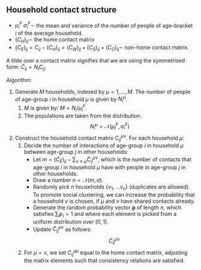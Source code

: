 ## Household contact structure

- $\mu^F_i\ \sigma^F_i \sim$ the mean and variance of the number of people of age-bracket $i$ of the average household.
- $(C_H)_{ij} \sim$ the home contact matrix
- $(C_E)_{ij} = C_{ij} - (C_H)_{ij} = (C_W)_{ij} + (C_S)_{ij} + (C_O)_{ij} \sim$ non-home contact matrix.

A tilde over a contact matrix signifies that we are using the symmetrised form: $\tilde{C}_{ij} = N_i C_{ij}$. 

Algorithm:

1. Generate $M$ households, indexed by $\mu = 1,\dots, M$. The number of people of age-group $i$ in household $\mu$ is given by $N^\mu_i$.
	1. $M$ is given by: $M = N_i / \mu_i^F$.
	2. The populations are taken from the distribution. $$ N^\mu_i = \mathcal{N}(\mu_i^F, \sigma_i^F)$$ 
2. Construct the household contact matrix $C_{ij}^{\mu \nu}$. For each household $\mu$:
	1. Decide the number of interactions of age-group $i$ in household $\mu$ between age-group $j$ in other households:
		- Let $m =  (\tilde{C}_E)_{ij} - \sum_{\nu\neq\mu} \tilde{C}_{ij}^{\mu \nu}$, which is the number of contacts that age-group $i$ in household $\mu$ have with people in age-group $j$ in other households. 
		- Draw a number $n = \mathcal{N}( m, \sigma)$.
		- Randomly pick $n$ households $\{\nu_1, \dots \nu_n\}$ (duplicates are allowed). To promote social clustering, we can increase the probability that a household $\nu$ is chosen, if $\mu$ and $\nu$ have shared contacts already.
		 - Generate the random probability vector $\mathbf{p}$ of length $n$, which satisfies $\sum_i p_i = 1$ and where each element is picked from a uniform distribution over $[0,1]$.
		 - Update $\tilde{C}^{\mu \nu}_{ij}$ as follows: $$ \tilde{C}_{ij}^{\mu \nu}  $$ 
	2. For $\mu = \nu$, we set $C_{ij}^{\mu \mu}$ equal to the home contact matrix, adjusting the matrix elements such that consistency relations are satisfied.
<!--stackedit_data:
eyJoaXN0b3J5IjpbLTE2NTcyMjI4MDQsLTE5NzIyMzI0MzgsLT
E5Nzk4NzcxODJdfQ==
-->